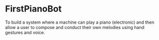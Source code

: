 FirstPianoBot
=============

To build a system where a machine can play a piano (electronic) and then allow a user to compose and conduct their own melodies using hand gestures and voice.  
